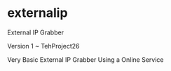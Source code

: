 # externalip
External IP Grabber

Version 1 ~ TehProject26

Very Basic External IP Grabber Using a Online Service
